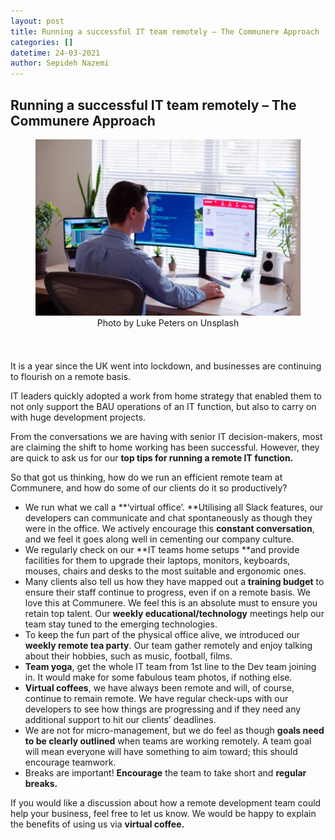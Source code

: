 ```yaml
---
layout: post
title: Running a successful IT team remotely – The Communere Approach
categories: []
datetime: 24-03-2021
author: Sepideh Nazemi
---
```


## Running a successful IT team remotely – The Communere Approach

<figure>
<img src="/images/Running-a-successful-IT-team-remotely.jpg" />
  <figcaption style="text-align: center;">Photo by Luke Peters on Unsplash
</figcaption>
</figure>

It is a year since the UK went into lockdown, and businesses are continuing to flourish on a remote basis.

IT leaders quickly adopted a work from home strategy that enabled them to not only support the BAU operations of an IT function, but also to carry on with huge development projects.

From the conversations we are having with senior IT decision-makers, most are claiming the shift to home working has been successful. However, they are quick to ask us for our **top tips for running a remote IT function.**

So that got us thinking, how do we run an efficient remote team at Communere, and how do some of our clients do it so productively?

- We run what we call a **‘virtual office’. **Utilising all Slack features, our developers can communicate and chat spontaneously as though they were in the office. We actively encourage this **constant conversation**, and we feel it goes along well in cementing our company culture.
- We regularly check on our **IT teams home setups **and provide facilities for them to upgrade their laptops, monitors, keyboards, mouses, chairs and desks to the most suitable and ergonomic ones.
- Many clients also tell us how they have mapped out a **training budget** to ensure their staff continue to progress, even if on a remote basis. We love this at Communere. We feel this is an absolute must to ensure you retain top talent. Our **weekly educational/technology** meetings help our team stay tuned to the emerging technologies.
- To keep the fun part of the physical office alive, we introduced our **weekly remote tea party**. Our team gather remotely and enjoy talking about their hobbies, such as music, football, films.
- **Team yoga**, get the whole IT team from 1st line to the Dev team joining in. It would make for some fabulous team photos, if nothing else.
- **Virtual coffees**, we have always been remote and will, of course, continue to remain remote. We have regular check-ups with our developers to see how things are progressing and if they need any additional support to hit our clients’ deadlines.
- We are not for micro-management, but we do feel as though **goals need to be clearly outlined** when teams are working remotely. A team goal will mean everyone will have something to aim toward; this should encourage teamwork.
- Breaks are important! **Encourage** the team to take short and **regular breaks.**

If you would like a discussion about how a remote development team could help your business, feel free to let us know. We would be happy to explain the benefits of using us via **virtual coffee.**

